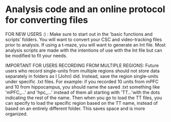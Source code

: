 # Analysis code and an online protocol for converting files

FOR NEW USERS :) : Make sure to start out in the 'basic functions and scripts' folders. You will
               want to convert your CSC and video-tracking files prior to analysis. If using a
               t-maze, you will want to generate an Int file. Most analysis scripts are made
               with the intentions of use with the Int file but can be modified to fit your
               needs.
               

IMPORTANT FOR USERS RECORDING FROM MULTIPLE REGIONS:
Future users who record single-units from multiple regions should not store data separately in
folders as I (John) did. Instead, save the region single-units under specific .txt files. For
example: if you recorded 10 units from mPFC and 10 from hippocampus, you should name the saved
.txt something like 'mPFC_...' and 'hpc_...' instead of them all starting with 'TT...'with the 
dots indicating the rest of the name. Then when you go to load the TT files, you can specify
to load the specific region based on the TT name, instead of based on an entirely different folder.
This saves space and is more organized.
